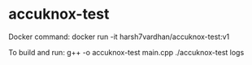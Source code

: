 # accuknox-test

Docker command: docker run -it harsh7vardhan/accuknox-test:v1

To build and run:
g++ -o accuknox-test main.cpp
./accuknox-test logs